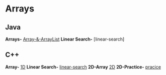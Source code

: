 #                                  Arrays

## Java
**Arrays-** [Array-&-ArrayList](https://youtu.be/n60Dn0UsbEk?si=-3N1nhyEXfUYIPbx)
**Linear Search-** [linear-search]

## C++
**Array-** [1D](https://youtu.be/moZNKL37w-s?si=4lJX5tHD0nU0xoq8)
**Linear Search-** [linear-search](https://youtu.be/567332frcF0?si=_Jt4hRG2b93y2TYd)
**2D-Array**  [2D](https://youtu.be/kP5EoGyTHbA?si=TquNyxGPStHIy_g_)
**2D-Practice-** [pracice](https://youtu.be/Iow9P1QsjhE?si=DCZcaizlpyHTkZf4)
